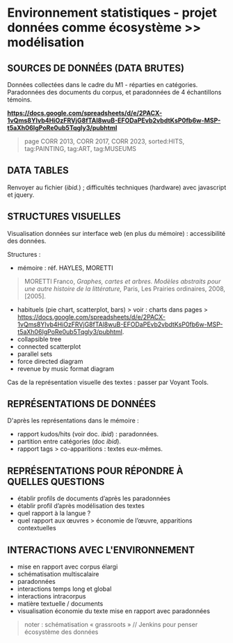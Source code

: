 # Environnement statistiques - projet données comme écosystème >> modélisation 

## SOURCES DE DONNÉES (DATA BRUTES)
Données collectées dans le cadre du M1 - réparties en catégories. Paradonnées des documents du corpus, et paradonnées de 4 échantillons témoins.

**https://docs.google.com/spreadsheets/d/e/2PACX-1vQms8YIvb4HiOzFRVjG8fTAl8wuB-EFODaPEvb2vbdtKsP0fb6w-MSP-t5aXh06IgPoRe0ub5Tqgly3/pubhtml**
> page CORR 2013, CORR 2017, CORR 2023, sorted:HITS, tag:PAINTING, tag:ART, tag:MUSEUMS

## DATA TABLES
Renvoyer au fichier (*ibid.*) ; difficultés techniques (hardware) avec javascript et jquery.

## STRUCTURES VISUELLES
Visualisation données sur interface web (en plus du mémoire) : accessibilité des données.

Structures : 

  - mémoire : réf. HAYLES, MORETTI
>MORETTI Franco, *Graphes, cartes et arbres. Modèles abstraits pour une autre histoire de la littérature,* Paris, Les Prairies ordinaires, 2008, [2005].

  - habituels (pie chart, scatterplot, bars) > voir : charts dans pages > https://docs.google.com/spreadsheets/d/e/2PACX-1vQms8YIvb4HiOzFRVjG8fTAl8wuB-EFODaPEvb2vbdtKsP0fb6w-MSP-t5aXh06IgPoRe0ub5Tqgly3/pubhtml.
  - collapsible tree
  - connected scatterplot
  - parallel sets
  - force directed diagram
  - revenue by music format diagram

Cas de la représentation visuelle des textes : passer par Voyant Tools.

## REPRÉSENTATIONS DE DONNÉES

D'après les représentations dans le mémoire : 

  - rapport kudos/hits (voir doc. *ibid*) : paradonnées.
  - partition entre catégories (doc *ibid*).
  - rapport tags > co-apparitions : textes eux-mêmes.
  

## REPRÉSENTATIONS POUR RÉPONDRE À QUELLES QUESTIONS
  
  - établir profils de documents d’après les paradonnées
  - établir profil d’après modélisation des textes
  - quel rapport à la langue ?
  - quel rapport aux œuvres > économie de l’œuvre, apparitions contextuelles
  

## INTERACTIONS AVEC L'ENVIRONNEMENT

- mise en rapport avec corpus élargi
- schématisation multiscalaire
- paradonnées
- interactions temps long et global
- interactions intracorpus
- matière textuelle / documents
- visualisation économie du texte mise en rapport avec paradonnées
>noter : schématisation « grassroots » // Jenkins pour penser écosystème des données

